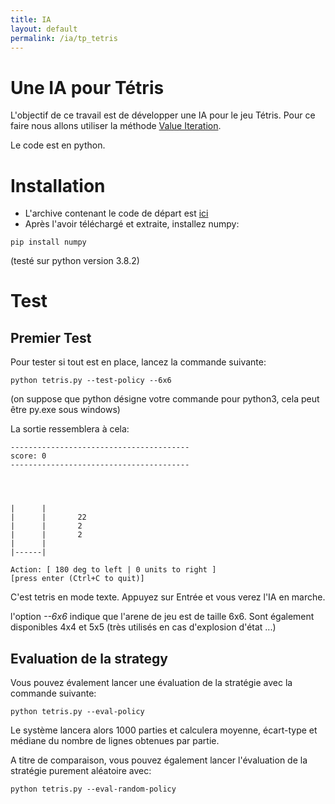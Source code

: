 ```yaml
---
title: IA
layout: default
permalink: /ia/tp_tetris
---
```


# Une IA pour Tétris

L'objectif de ce travail est de développer une IA pour le jeu Tétris. Pour ce faire nous allons utiliser la méthode [Value Iteration](/ia/dice_example).

Le code est en python.

# Installation

* L'archive contenant le code de départ est [ici](TetrisIA.zip)
* Après l'avoir téléchargé et extraite, installez numpy:
```
pip install numpy
```

(testé sur python version 3.8.2)

# Test

## Premier Test

Pour tester si tout est en place, lancez la commande suivante:
```
python tetris.py --test-policy --6x6
```
(on suppose que python désigne votre commande pour python3, cela peut être py.exe sous windows)

La sortie ressemblera à cela:
```
----------------------------------------
score: 0
----------------------------------------
                    
                    
                    
                    
|      |            
|      |       22   
|      |       2    
|      |       2    
|      |            
|------|            

Action: [ 180 deg to left | 0 units to right ]
[press enter (Ctrl+C to quit)]
````

C'est tetris en mode texte. Appuyez sur Entrée et vous verez l'IA en marche.

l'option *--6x6* indique que l'arene de jeu est de taille 6x6. Sont également disponibles 4x4 et 5x5 (très utilisés en cas d'explosion d'état ...)

## Evaluation de la strategy

Vous pouvez évalement lancer une évaluation de la stratégie avec la commande suivante:

```
python tetris.py --eval-policy
```

Le système lancera alors 1000 parties et calculera moyenne, écart-type et médiane du nombre de lignes obtenues par partie.

A titre de comparaison, vous pouvez également lancer l'évaluation de la stratégie purement aléatoire avec:
```
python tetris.py --eval-random-policy
``` 
